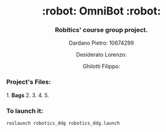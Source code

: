<h1 align="center">
  :robot: OmniBot :robot:
</h1>

<h3 align="center">Robitics' course group project.</h3>
<p align="center">Dardano Pietro: 10674299</p>
<p align="center">Desiderato Lorenzo: </p>
<p align="center">Ghilotti Filippo: </p>

<h3> Project's Files: </h3>
1. <b>Bags</b>
2. <b></b>
3. <b></b>
4. <b></b>
5. <b></b>

<h3> To launch it: </h3>

```shell
roslaunch robotics_ddg robotics_ddg.launch
```
